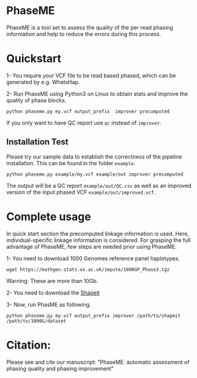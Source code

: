 PhaseME
======

PhaseME is a tool set to assess the quality of the per read phasing information and help to reduce the errors during this process. 


# Quickstart

1- You require your VCF file to be read based phased, which can be generated by e.g. WhatsHap.

2- Run PhaseME using Python3 on Linux to obtain stats and improve the quality of phase blocks.

```
python phaseme.py my.vcf output_prefix  improver precomputed
```
If you only want to have QC report use `qc` instead of `improver`. 


## Installation Test

Please try our sample data to establish the correctness of the pipeline installation. This can be found in the folder `example`.

```
python phaseme.py example/my.vcf example/out improver precomputed
```

The output will be a QC report `example/out/QC.csv` as well as an improved version of the input phased VCF `example/out/improved.vcf`.

# Complete usage

In quick start section the precomputed linkage information is used. Here, individual-specific linkage information is considered.  For grasping the full advantage of PhaseME, few steps are needed prior using PhaseME.

1- You need to download 1000 Genomes reference panel haplotypes.

```
wget https://mathgen.stats.ox.ac.uk/impute/1000GP_Phase3.tgz
```
Warning: These are more than 10Gb.


2- You need to download the [Shapeit](https://mathgen.stats.ox.ac.uk/genetics_software/shapeit/shapeit.html)

3- Now, run PhasME as following.


```
python phaseme.py my.vcf output_prefix improver /path/to/shapeit /path/to/1000G/dataset
```




# Citation:

Please see and cite our manuscript: "PhaseME: automatic assessment of phasing quality and phasing improvement"






